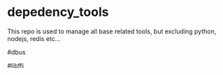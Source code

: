 # depedency_tools
This repo is used to manage all base related tools, but excluding python, nodejs, redis etc...

#dbus

#libffi

